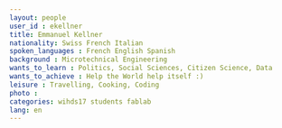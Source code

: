 ```yaml
---
layout: people
user_id : ekellner
title: Emmanuel Kellner
nationality: Swiss French Italian
spoken_languages : French English Spanish
background : Microtechnical Engineering
wants_to_learn : Politics, Social Sciences, Citizen Science, Data
wants_to_achieve : Help the World help itself :)
leisure : Travelling, Cooking, Coding
photo :
categories: wihds17 students fablab
lang: en
---
```

